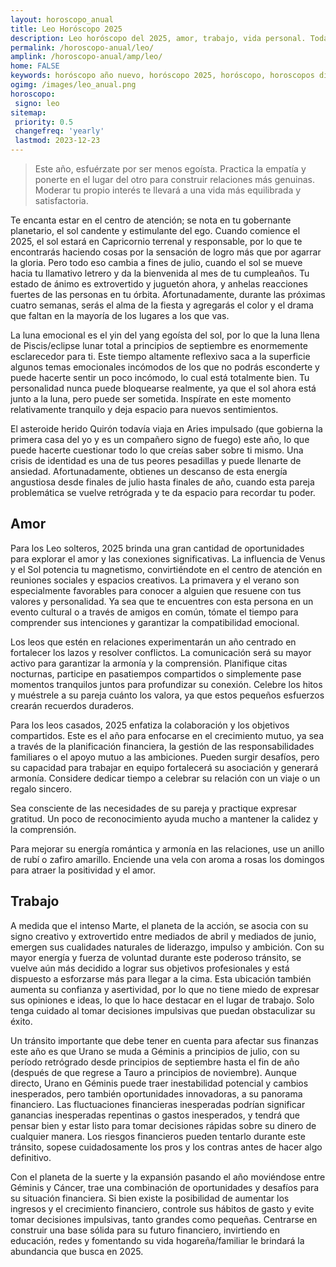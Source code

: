 ```yaml
---
layout: horoscopo_anual
title: Leo Horóscopo 2025 
description: Leo horóscopo del 2025, amor, trabajo, vida personal. Todas las predicciones para Leo 2025 gratis. Disfruta este año nuevo.
permalink: /horoscopo-anual/leo/
amplink: /horoscopo-anual/amp/leo/
home: FALSE
keywords: horóscopo año nuevo, horóscopo 2025, horóscopo, horoscopos diarios gratis del dia de hoy, horóscopo diario gratis,horóscopo ano nuevo 2025, horóscopo esperanza gracia, horoscopo Leo 2025, horoscop, horóscopos gratis, horoscopo Leo, horoscopo Leo 2025 gratis, Tarot, Astrologia, Zodíaco, Leo, horoscopo gratis,tarot en femenino,videncia gratuita,horoscopos gratuitos,horóscopos, astrologia,videncia gratis
ogimg: /images/leo_anual.png
horoscopo:
 signo: leo
sitemap:
 priority: 0.5
 changefreq: 'yearly'
 lastmod: 2023-12-23
---
```





> Este año, esfuérzate por ser menos egoísta. Practica la empatía y ponerte en el lugar del otro para construir relaciones más genuinas. Moderar tu propio interés te llevará a una vida más equilibrada y satisfactoria.


Te encanta estar en el centro de atención; se nota en tu gobernante planetario, el sol candente y estimulante del ego. Cuando comience el 2025, el sol estará en Capricornio terrenal y responsable, por lo que te encontrarás haciendo cosas por la sensación de logro más que por agarrar la gloria. Pero todo eso cambia a fines de julio, cuando el sol se mueve hacia tu llamativo letrero y da la bienvenida al mes de tu cumpleaños. Tu estado de ánimo es extrovertido y juguetón ahora, y anhelas reacciones fuertes de las personas en tu órbita. Afortunadamente, durante las próximas cuatro semanas, serás el alma de la fiesta y agregarás el color y el drama que faltan en la mayoría de los lugares a los que vas.

La luna emocional es el yin del yang egoísta del sol, por lo que la luna llena de Piscis/eclipse lunar total a principios de septiembre es enormemente esclarecedor para ti. Este tiempo altamente reflexivo saca a la superficie algunos temas emocionales incómodos de los que no podrás esconderte y puede hacerte sentir un poco incómodo, lo cual está totalmente bien. Tu personalidad nunca puede bloquearse realmente, ya que el sol ahora está junto a la luna, pero puede ser sometida. Inspírate en este momento relativamente tranquilo y deja espacio para nuevos sentimientos.

El asteroide herido Quirón todavía viaja en Aries impulsado (que gobierna la primera casa del yo y es un compañero signo de fuego) este año, lo que puede hacerte cuestionar todo lo que creías saber sobre ti mismo. Una crisis de identidad es una de tus peores pesadillas y puede llenarte de ansiedad. Afortunadamente, obtienes un descanso de esta energía angustiosa desde finales de julio hasta finales de año, cuando esta pareja problemática se vuelve retrógrada y te da espacio para recordar tu poder.

## Amor

Para los Leo solteros, 2025 brinda una gran cantidad de oportunidades para explorar el amor y las conexiones significativas. La influencia de Venus y el Sol potencia tu magnetismo, convirtiéndote en el centro de atención en reuniones sociales y espacios creativos. La primavera y el verano son especialmente favorables para conocer a alguien que resuene con tus valores y personalidad. Ya sea que te encuentres con esta persona en un evento cultural o a través de amigos en común, tómate el tiempo para comprender sus intenciones y garantizar la compatibilidad emocional.

Los leos que estén en relaciones experimentarán un año centrado en fortalecer los lazos y resolver conflictos. La comunicación será su mayor activo para garantizar la armonía y la comprensión. Planifique citas nocturnas, participe en pasatiempos compartidos o simplemente pase momentos tranquilos juntos para profundizar su conexión. Celebre los hitos y muéstrele a su pareja cuánto los valora, ya que estos pequeños esfuerzos crearán recuerdos duraderos.

Para los leos casados, 2025 enfatiza la colaboración y los objetivos compartidos. Este es el año para enfocarse en el crecimiento mutuo, ya sea a través de la planificación financiera, la gestión de las responsabilidades familiares o el apoyo mutuo a las ambiciones. Pueden surgir desafíos, pero su capacidad para trabajar en equipo fortalecerá su asociación y generará armonía. Considere dedicar tiempo a celebrar su relación con un viaje o un regalo sincero.

Sea consciente de las necesidades de su pareja y practique expresar gratitud. Un poco de reconocimiento ayuda mucho a mantener la calidez y la comprensión.

Para mejorar su energía romántica y armonía en las relaciones, use un anillo de rubí o zafiro amarillo. Enciende una vela con aroma a rosas los domingos para atraer la positividad y el amor.

## Trabajo

A medida que el intenso Marte, el planeta de la acción, se asocia con su signo creativo y extrovertido entre mediados de abril y mediados de junio, emergen sus cualidades naturales de liderazgo, impulso y ambición. Con su mayor energía y fuerza de voluntad durante este poderoso tránsito, se vuelve aún más decidido a lograr sus objetivos profesionales y está dispuesto a esforzarse más para llegar a la cima. Esta ubicación también aumenta su confianza y asertividad, por lo que no tiene miedo de expresar sus opiniones e ideas, lo que lo hace destacar en el lugar de trabajo. Solo tenga cuidado al tomar decisiones impulsivas que puedan obstaculizar su éxito.

Un tránsito importante que debe tener en cuenta para afectar sus finanzas este año es que Urano se muda a Géminis a principios de julio, con su período retrógrado desde principios de septiembre hasta el fin de año (después de que regrese a Tauro a principios de noviembre). Aunque directo, Urano en Géminis puede traer inestabilidad potencial y cambios inesperados, pero también oportunidades innovadoras, a su panorama financiero. Las fluctuaciones financieras inesperadas podrían significar ganancias inesperadas repentinas o gastos inesperados, y tendrá que pensar bien y estar listo para tomar decisiones rápidas sobre su dinero de cualquier manera. Los riesgos financieros pueden tentarlo durante este tránsito, sopese cuidadosamente los pros y los contras antes de hacer algo definitivo.

Con el planeta de la suerte y la expansión pasando el año moviéndose entre Géminis y Cáncer, trae una combinación de oportunidades y desafíos para su situación financiera. Si bien existe la posibilidad de aumentar los ingresos y el crecimiento financiero, controle sus hábitos de gasto y evite tomar decisiones impulsivas, tanto grandes como pequeñas. Centrarse en construir una base sólida para su futuro financiero, invirtiendo en educación, redes y fomentando su vida hogareña/familiar le brindará la abundancia que busca en 2025.
